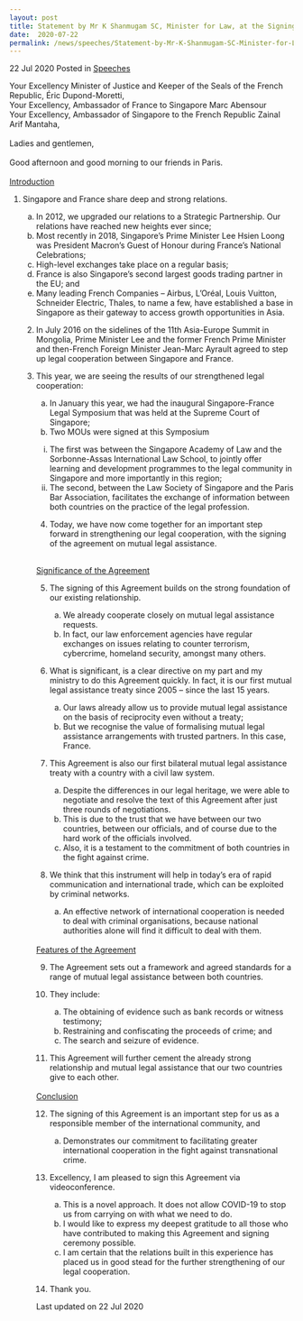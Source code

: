```yaml
---
layout: post
title: Statement by Mr K Shanmugam SC, Minister for Law, at the Signing Ceremony for the Singapore-France Agreement on Mutual Legal Assistance in Criminal Matters
date:  2020-07-22
permalink: /news/speeches/Statement-by-Mr-K-Shanmugam-SC-Minister-for-Law-at-the-Sg-France-Agreement-Signing-Ceremony
---
```


22 Jul 2020 Posted in [Speeches](/news/speeches)

Your Excellency Minister of Justice and Keeper of the Seals of the French Republic, Éric Dupond-Moretti,
<br>Your Excellency, Ambassador of France to Singapore Marc Abensour
<br>Your Excellency, Ambassador of Singapore to the French Republic Zainal Arif Mantaha,
<br><br>Ladies and gentlemen,
<br><br>Good afternoon and good morning to our friends in Paris.
<br><br>
<u>Introduction</u>

<ol start="1">
<li>Singapore and France share deep and strong relations.</li>
<ol style="list-style-type: lower-alpha">
<li>In 2012, we upgraded our relations to a Strategic Partnership. Our relations have reached new heights ever since; </li>
<li>Most recently in 2018, Singapore’s Prime Minister Lee Hsien Loong was President Macron’s Guest of Honour during France’s National Celebrations;</li>
<li>High-level exchanges take place on a regular basis; </li>
<li>France is also Singapore’s second largest goods trading partner in the EU; and  </li>
<li>Many leading French Companies – Airbus, L’Oréal, Louis Vuitton, Schneider Electric, Thales, to name a few, have established a base in Singapore as their gateway to access growth opportunities in Asia.

</li></ol>


<ol start="2">
<li>In July 2016 on the sidelines of the 11th Asia-Europe Summit in Mongolia, Prime Minister Lee and the former French Prime Minister and then-French Foreign Minister Jean-Marc Ayrault agreed to step up legal cooperation between Singapore and France. </li></ol>


<ol start="3">
<li>This year, we are seeing the results of our strengthened legal cooperation:</li>
<ol style="list-style-type: lower-alpha">
<li>In January this year, we had the inaugural Singapore-France Legal Symposium that was held at the Supreme Court of Singapore;</li>
<li>Two MOUs were signed at this Symposium </li></ol>

<ol style="list-style-type: lower-roman">

<li>The first was between the Singapore Academy of Law and the Sorbonne-Assas International Law School, to jointly offer learning and development programmes to the legal community in Singapore and more importantly in this region; </li>
<li>The second, between the Law Society of Singapore and the Paris Bar Association, facilitates the exchange of information between both countries on the practice of the legal profession. 
</li></ol>

<ol start="4">
<li>Today, we have now come together for an important step forward in strengthening our legal cooperation, with the signing of the agreement on mutual legal assistance.</li></ol>

<br><u>Significance of the Agreement</u>

<ol start="5">
<li>The signing of this Agreement builds on the strong foundation of our existing relationship. </li>
<ol style="list-style-type: lower-alpha">
<li>We already cooperate closely on mutual legal assistance requests.</li>
<li>In fact, our law enforcement agencies have regular exchanges on issues relating to counter terrorism, cybercrime, homeland security, amongst many others. </li></ol> </ol>
 
<ol start="6">
<li>What is significant, is a clear directive on my part and my ministry to do this Agreement quickly. In fact, it is our first mutual legal assistance treaty since 2005 – since the last 15 years.</li>
 <ol style="list-style-type: lower-alpha">
<li>Our laws already allow us to provide mutual legal assistance on the basis of reciprocity even without a treaty; </li>
<li>But we recognise the value of formalising mutual legal assistance arrangements with trusted partners. In this case, France.</li></ol> </ol>

<ol start="7">
<li> This Agreement is also our first bilateral mutual legal assistance treaty with a country with a civil law system.</li>
<ol style="list-style-type: lower-alpha">
<li>Despite the differences in our legal heritage, we were able to negotiate and resolve the text of this Agreement after just three rounds of negotiations. </li>
<li>This is due to the trust that we have between our two countries, between our officials, and of course due to the hard work of the officials involved. </li>
<li>Also, it is a testament to the commitment of both countries in the fight against crime. 
</li></ol>
</ol>

<ol start="8">
<li>We think that this instrument will help in today’s era of rapid communication and international trade, which can be exploited by criminal networks.</li> 
<ol style="list-style-type: lower-alpha">
<li>An effective network of international cooperation is needed to deal with criminal organisations, because national authorities alone will find it difficult to deal with them.</li></ol>
</ol>
<br><u>Features of the Agreement </u>

<ol start="9">
<li>The Agreement sets out a framework and agreed standards for a range of mutual legal assistance between both countries. </li></ol>

<ol start="10">
<li>They include:</li>
<ol style="list-style-type: lower-alpha">
<li>The obtaining of evidence such as bank records or witness testimony; </li>
<li>Restraining and confiscating the proceeds of crime; and</li>
<li>The search and seizure of evidence. </li></ol>
</ol>

<ol start="11">
<li>This Agreement will further cement the already strong relationship and mutual legal assistance that our two countries give to each other.</li></ol>
<br><u>Conclusion</u>

<ol start="12">
<li>The signing of this Agreement is an important step for us as a responsible member of the international community, and </li>
<ol style="list-style-type: lower-alpha">
<li>Demonstrates our commitment to facilitating greater international cooperation in the fight against transnational crime. 
</li></ol></ol>

<ol start="13">
<li>Excellency, I am pleased to sign this Agreement via videoconference. </li>
<ol style="list-style-type: lower-alpha">
<li>This is a novel approach. It does not allow COVID-19 to stop us from carrying on with what we need to do. </li>
<li>I would like to express my deepest gratitude to all those who have contributed to making this Agreement and signing ceremony possible. </li>
<li>I am certain that the relations built in this experience has placed us in good stead for the further strengthening of our legal cooperation. </li> </ol>
</ol>

<ol start="14">
<li>Thank you.</li></ol>


<p class="right-side-updated">Last updated on 22 Jul 2020</p> 
